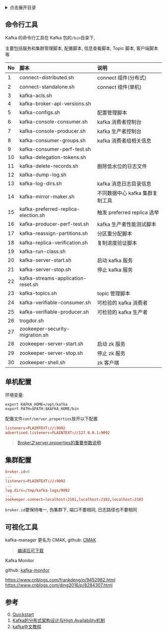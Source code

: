 <details>
<summary>点击展开目录</summary>
<!-- TOC -->

- [命令行工具](#命令行工具)
- [单机配置](#单机配置)
- [集群配置](#集群配置)
- [可视化工具](#可视化工具)
- [参考](#参考)

<!-- /TOC -->
</details>

## 命令行工具

Kafka 的命令行工具在 Kafka 包的`/bin`目录下,

主要包括服务和集群管理脚本, 配置脚本, 信息查看脚本, Topic 脚本, 客户端脚本等

| No   | 脚本                                | 说明                            |
| :--- | :---------------------------------- | :------------------------------ |
| 1    | connect-distributed.sh              | connect 组件(分布式)            |
| 2    | connect-standalone.sh               | connect 组件(单机)              |
| 3    | kafka-acls.sh                       |                                 |
| 4    | kafka-broker-api-versions.sh        |                                 |
| 5    | kafka-configs.sh                    | 配置管理脚本                    |
| 6    | kafka-console-consumer.sh           | kafka 消费者控制台              |
| 7    | kafka-console-producer.sh           | kafka 生产者控制台              |
| 8    | kafka-consumer-groups.sh            | kafka 消费者组相关信息          |
| 9    | kafka-consumer-perf-test.sh         |                                 |
| 10   | kafka-delegation-tokens.sh          |                                 |
| 11   | kafka-delete-records.sh             | 删除低水位的日志文件            |
| 12   | kafka-dump-log.sh                   |                                 |
| 13   | kafka-log-dirs.sh                   | kafka 消息日志目录信息          |
| 14   | kafka-mirror-maker.sh               | 不同数据中心 kafka 集群复制工具 |
| 15   | kafka-preferred-replica-election.sh | 触发 preferred replica 选举     |
| 16   | kafka-producer-perf-test.sh         | kafka 生产者性能测试脚本        |
| 17   | kafka-reassign-partitions.sh        | 分区重分配脚本                  |
| 18   | kafka-replica-verification.sh       | 复制进度验证脚本                |
| 19   | kafka-run-class.sh                  |                                 |
| 20   | kafka-server-start.sh               | 启动 kafka 服务                 |
| 21   | kafka-server-stop.sh                | 停止 kafka 服务                 |
| 22   | kafka-streams-application-reset.sh  |                                 |
| 23   | kafka-topics.sh                     | topic 管理脚本                  |
| 24   | kafka-verifiable-consumer.sh        | 可检验的 kafka 消费者           |
| 25   | kafka-verifiable-producer.sh        | 可检验的 kafka 生产者           |
| 26   | trogdor.sh                          |                                 |
| 27   | zookeeper-security-migration.sh     |                                 |
| 28   | zookeeper-server-start.sh           | 启动 zk 服务                    |
| 29   | zookeeper-server-stop.sh            | 停止 zk 服务                    |
| 30   | zookeeper-shell.sh                  | zk 客户端                       |

## 单机配置

环境变量:
```shell
export KAFKA_HOME=/opt/kafka
export PATH=$PATH:$KAFKA_HOME/bin
```

配置文件`conf/server.properties`放开以下配置
```conf
listeners=PLAINTEXT://:9092
advertised.listeners=PLAINTEXT://127.0.0.1:9092
```

> [Broker之server.properties的重要参数说明](https://blog.csdn.net/nuaazhaofeng/article/details/77644426)

## 集群配置

```conf
broker.id=0
...
listeners=PLAINTEXT://:9092
...
log.dirs=/tmp/kafka-logs/9092
...
zookeeper.connect=localhost:2181,localhost:2182,localhost:2183
```

`broker.id`要保持唯一, 伪集群下, 端口不要相同, 日志路径也不要相同

## 可视化工具

kafka-manager 更名为 CMAK, github: [CMAK](https://github.com/yahoo/CMAK/)

> [编译后可下载](https://blog.wolfogre.com/posts/kafka-manager-download/)

Kafka Monitor

github: [kafka-monitor](https://github.com/linkedin/kafka-monitor)

https://www.cnblogs.com/frankdeng/p/9452982.html
https://www.cnblogs.com/ding2016/p/8284307.html

## 参考

0. [Quickstart](https://kafka.apache.org/quickstart)
1. [Kafka的分布式架构设计与High Availability机制](http://josh-persistence.iteye.com/blog/2234636)
2. [kafka中文教程](http://orchome.com/kafka/index#/collapse-1005)
